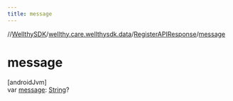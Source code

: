 ```yaml
---
title: message
---
```

//[WellthySDK](../../../index.html)/[wellthy.care.wellthysdk.data](../index.html)/[RegisterAPIResponse](index.html)/[message](message.html)



# message



[androidJvm]\
var [message](message.html): [String](https://kotlinlang.org/api/latest/jvm/stdlib/kotlin/-string/index.html)?




